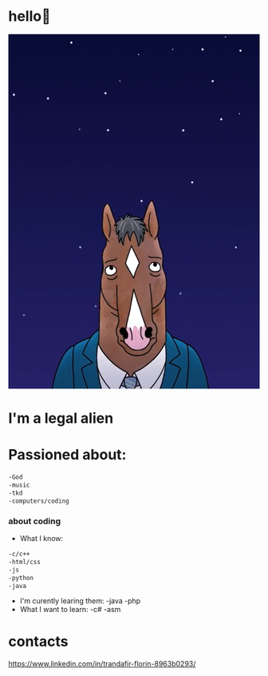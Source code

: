 
# hello👋
![Alt text](images/123.png)


 
 # I'm a legal alien
 # Passioned about:
    -God
    -music
    -tkd
    -computers/coding

### about coding
   * What I know:

    -c/c++
    -html/css
    -js
    -python
    -java
   * I'm curently learing them:
    -java
    -php
   * What I want to learn:
    -c#
    -asm

# contacts
https://www.linkedin.com/in/trandafir-florin-8963b0293/
